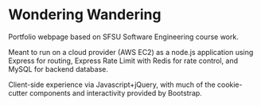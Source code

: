 # Wondering Wandering
 Portfolio webpage based on SFSU Software Engineering course work.
 
 Meant to run on a cloud provider (AWS EC2) as a node.js application using Express for routing, Express Rate Limit with Redis for rate control, and MySQL for backend database.
 
 Client-side experience via Javascript+jQuery, with much of the cookie-cutter components and interactivity provided by Bootstrap.
